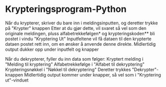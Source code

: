 # Krypteringsprogram-Python

Når du krypterer, skriver du bare inn i meldingsinputten, og deretter trykke på "Krypter" knappen
Etter at du gjør dette, vil svaret så vel som den originale meldingen, pluss alfabetrekkefølgen* og krypteringskoden** bli postet i vindu "Kryptering Ut"
Inputfeltene vil få dataen til den krypterte dataen postet rett inn, om en ønsker å anvende denne direkte. 
Midlertidig output dukker opp under inputfelt og knapper

Når du dekrypterer, fyller du inn data som følger:
Kryptert melding i "Melding til kryptering"
Alfabetrekkefølge i "Alfabet til dekryptering"
Krypteringsnøkkel i "Nøkkel til dekryptering"
Deretter trykkes "Dekrypter"-knappen
Midlertidig output kommer under knapper, så vel som i "Kryptering ut"-vinduet
